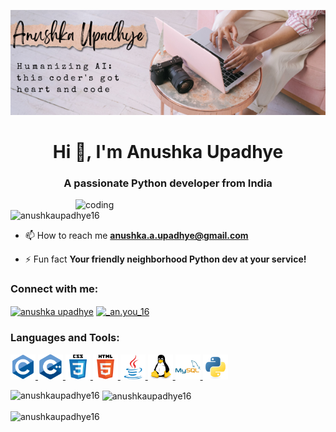 ![logo](https://github.com/anushkaupadhye16/anushkaupadhye16/blob/main/Anushka%20Upadhye.png)
<h1 align="center">Hi 👋, I'm Anushka Upadhye</h1>
<h3 align="center">A passionate Python developer from India</h3>

<img align="right" alt="coding" width="400" src="https://media.giphy.com/media/L1R1tvI9svkIWwpVYr/giphy.gif?cid=790b7611vrcr5ki3cwxd4y4lcd271xv0yxrv3zrz2xs0bidh&ep=v1_gifs_search&rid=giphy.gif&ct=g">
<p align="left"> <img src="https://komarev.com/ghpvc/?username=anushkaupadhye16&label=Profile%20views&color=0e75b6&style=flat" alt="anushkaupadhye16" /> </p>

- 📫 How to reach me **anushka.a.upadhye@gmail.com**

- ⚡ Fun fact **Your friendly neighborhood Python dev at your service!**

<h3 align="left">Connect with me:</h3>
<p align="left">
<a href="https://linkedin.com/in/anushka upadhye" target="blank"><img align="center" src="https://raw.githubusercontent.com/rahuldkjain/github-profile-readme-generator/master/src/images/icons/Social/linked-in-alt.svg" alt="anushka upadhye" height="30" width="40" /></a>
<a href="https://instagram.com/_an.you_16" target="blank"><img align="center" src="https://raw.githubusercontent.com/rahuldkjain/github-profile-readme-generator/master/src/images/icons/Social/instagram.svg" alt="_an.you_16" height="30" width="40" /></a>
</p>

<h3 align="left">Languages and Tools:</h3>
<p align="left"> <a href="https://www.cprogramming.com/" target="_blank" rel="noreferrer"> <img src="https://raw.githubusercontent.com/devicons/devicon/master/icons/c/c-original.svg" alt="c" width="40" height="40"/> </a> <a href="https://www.w3schools.com/cpp/" target="_blank" rel="noreferrer"> <img src="https://raw.githubusercontent.com/devicons/devicon/master/icons/cplusplus/cplusplus-original.svg" alt="cplusplus" width="40" height="40"/> </a> <a href="https://www.w3schools.com/css/" target="_blank" rel="noreferrer"> <img src="https://raw.githubusercontent.com/devicons/devicon/master/icons/css3/css3-original-wordmark.svg" alt="css3" width="40" height="40"/> </a> <a href="https://www.w3.org/html/" target="_blank" rel="noreferrer"> <img src="https://raw.githubusercontent.com/devicons/devicon/master/icons/html5/html5-original-wordmark.svg" alt="html5" width="40" height="40"/> </a> <a href="https://www.java.com" target="_blank" rel="noreferrer"> <img src="https://raw.githubusercontent.com/devicons/devicon/master/icons/java/java-original.svg" alt="java" width="40" height="40"/> </a> <a href="https://www.linux.org/" target="_blank" rel="noreferrer"> <img src="https://raw.githubusercontent.com/devicons/devicon/master/icons/linux/linux-original.svg" alt="linux" width="40" height="40"/> </a> <a href="https://www.mysql.com/" target="_blank" rel="noreferrer"> <img src="https://raw.githubusercontent.com/devicons/devicon/master/icons/mysql/mysql-original-wordmark.svg" alt="mysql" width="40" height="40"/> </a> <a href="https://www.python.org" target="_blank" rel="noreferrer"> <img src="https://raw.githubusercontent.com/devicons/devicon/master/icons/python/python-original.svg" alt="python" width="40" height="40"/> </a> </p>

<p><img align="left" src="https://github-readme-stats.vercel.app/api/top-langs?username=anushkaupadhye16&show_icons=true&locale=en&layout=compact" alt="anushkaupadhye16" /></p>

<p>&nbsp;<img align="center" src="https://github-readme-stats.vercel.app/api?username=anushkaupadhye16&show_icons=true&locale=en" alt="anushkaupadhye16" /></p>

<p><img align="center" src="https://github-readme-streak-stats.herokuapp.com/?user=anushkaupadhye16&" alt="anushkaupadhye16" /></p>
